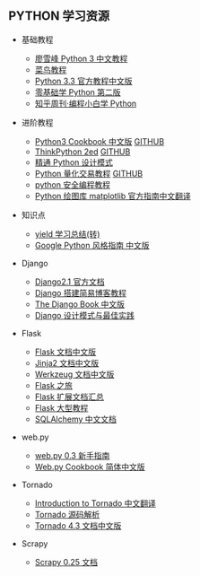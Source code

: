 ## PYTHON 学习资源

- 基础教程

  - [廖雪峰 Python 3 中文教程](http://www.liaoxuefeng.com/wiki/0014316089557264a6b348958f449949df42a6d3a2e542c000)
  - [菜鸟教程](http://www.runoob.com/python3/python3-tutorial.html)
  - [Python 3.3 官方教程中文版](http://www.pythondoc.com/pythontutorial3)
  - [零基础学 Python 第二版](http://www.kancloud.cn/kancloud/starter-learning-python)
  - [知乎周刊·编程小白学 Python](https://read.douban.com/ebook/16691849/)

* 进阶教程

  - [Python3 Cookbook 中文版](https://python3-cookbook.readthedocs.io/zh_CN/latest/) [GITHUB](https://github.com/yidao620c/python3-cookbook)
  - [ThinkPython 2ed](http://codingpy.com/books/thinkpython2/) [GITHUB](https://github.com/bingjin/ThinkPython2-CN)
  - [精通 Python 设计模式](https://github.com/ezhuo/Mastering.Python.Design.Patterns)
  - [Python 量化交易教程](https://wizardforcel.gitbooks.io/python-quant-uqer/content/) [GITHUB](https://www.gitbook.com/book/wizardforcel/python-quant-uqer/details)
  - [python 安全编程教程](https://github.com/smartFlash/pySecurity)
  - [Python 绘图库 matplotlib 官方指南中文翻译](http://liam0205.me/2014/09/11/matplotlib-tutorial-zh-cn/)

- 知识点

  - [yield 学习总结(转)](./YIELD)
  - [Google Python 风格指南 中文版](http://zh-google-styleguide.readthedocs.org/en/latest/google-python-styleguide/)

* Django

  - [Django2.1 官方文档](https://docs.djangoproject.com/zh-hans/2.1/)
  - [Django 搭建简易博客教程](https://www.gitbook.com/book/andrew-liu/django-blog/details)
  - [The Django Book 中文版](http://djangobook.py3k.cn/2.0/)
  - [Django 设计模式与最佳实践](https://github.com/cundi/Django-Design-Patterns-and-Best-Practices)

* Flask

  - [Flask 文档中文版](http://docs.jinkan.org/docs/flask/)
  - [Jinja2 文档中文版](http://docs.jinkan.org/docs/jinja2/)
  - [Werkzeug 文档中文版](http://werkzeug-docs-cn.readthedocs.org/zh_CN/latest/)
  - [Flask 之旅](http://spacewander.github.io/explore-flask-zh/)
  - [Flask 扩展文档汇总](https://www.gitbook.com/book/wizardforcel/flask-extension-docs/details)
  - [Flask 大型教程](http://www.pythondoc.com/flask-mega-tutorial/index.html)
  - [SQLAlchemy 中文文档](https://github.com/sixu05202004/sqlalchemy-docs-cn)

* web.py

  - [web.py 0.3 新手指南](http://webpy.org/tutorial3.zh-cn)
  - [Web.py Cookbook 简体中文版](http://webpy.org/cookbook/index.zh-cn)

* Tornado

  - [Introduction to Tornado 中文翻译](http://demo.pythoner.com/itt2zh/index.html)
  - [Tornado 源码解析](http://www.nowamagic.net/academy/detail/13321002)
  - [Tornado 4.3 文档中文版](https://tornado-zh.readthedocs.org/zh/latest/)

* Scrapy
  - [Scrapy 0.25 文档](http://scrapy-chs.readthedocs.org/zh_CN/latest/)
